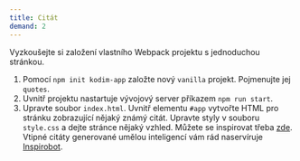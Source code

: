 ```yaml
---
title: Citát
demand: 2
---
```


Vyzkoušejte si založení vlastního Webpack projektu s jednoduchou stránkou.

1. Pomocí `npm init kodim-app` založte nový `vanilla` projekt. Pojmenujte jej `quotes`.
1. Uvnitř projektu nastartuje vývojový server příkazem `npm run start`.
1. Upravte soubor `index.html`. Uvnitř elementu `#app` vytvořte HTML pro stránku zobrazující nějaký známý citát. Upravte styly v souboru `style.css` a dejte stránce nějaký vzhled. Můžete se inspirovat třeba [zde](assets/quote.png). Vtipné citáty generované umělou inteligencí vám rád naservíruje [Inspirobot](https://inspirobot.me).
